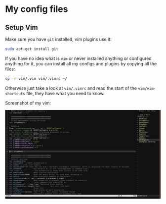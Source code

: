 # My config files

## Setup Vim

Make sure you have `git` installed, vim plugins use it:
```bash
sudo apt-get install git
```

If you have no idea what is `vim` or never installed anything or configured anything for it, you can install all my configs and plugins by copying all the files:
```bash
cp -r vim/.vim vim/.vimrc ~/
```
Otherwise just take a look at `vim/.vimrc` and read the start of the `vim/vim-shortcuts` file, they have what you need to know.

Screenshot of my vim:

![vim screenshot](https://raw.githubusercontent.com/yuriescl/config-files/master/images/screenshot-vim.jpg)
